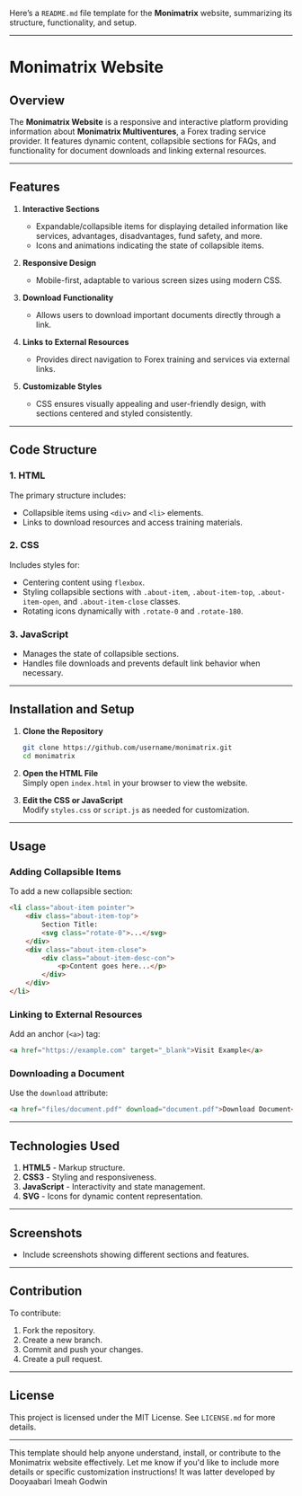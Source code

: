 Here’s a `README.md` file template for the **Monimatrix** website, summarizing its structure, functionality, and setup.

---

# Monimatrix Website

## Overview
The **Monimatrix Website** is a responsive and interactive platform providing information about **Monimatrix Multiventures**, a Forex trading service provider. It features dynamic content, collapsible sections for FAQs, and functionality for document downloads and linking external resources.

---

## Features
1. **Interactive Sections**  
   - Expandable/collapsible items for displaying detailed information like services, advantages, disadvantages, fund safety, and more.
   - Icons and animations indicating the state of collapsible items.

2. **Responsive Design**  
   - Mobile-first, adaptable to various screen sizes using modern CSS.

3. **Download Functionality**  
   - Allows users to download important documents directly through a link.

4. **Links to External Resources**  
   - Provides direct navigation to Forex training and services via external links.

5. **Customizable Styles**  
   - CSS ensures visually appealing and user-friendly design, with sections centered and styled consistently.

---

## Code Structure

### 1. **HTML**  
   The primary structure includes:
   - Collapsible items using `<div>` and `<li>` elements.
   - Links to download resources and access training materials.

### 2. **CSS**  
   Includes styles for:
   - Centering content using `flexbox`.
   - Styling collapsible sections with `.about-item`, `.about-item-top`, `.about-item-open`, and `.about-item-close` classes.
   - Rotating icons dynamically with `.rotate-0` and `.rotate-180`.

### 3. **JavaScript**  
   - Manages the state of collapsible sections.
   - Handles file downloads and prevents default link behavior when necessary.

---

## Installation and Setup

1. **Clone the Repository**  
   ```bash
   git clone https://github.com/username/monimatrix.git
   cd monimatrix
   ```

2. **Open the HTML File**  
   Simply open `index.html` in your browser to view the website.

3. **Edit the CSS or JavaScript**  
   Modify `styles.css` or `script.js` as needed for customization.

---

## Usage

### Adding Collapsible Items
To add a new collapsible section:
```html
<li class="about-item pointer">
    <div class="about-item-top">
        Section Title:
        <svg class="rotate-0">...</svg>
    </div>
    <div class="about-item-close">
        <div class="about-item-desc-con">
            <p>Content goes here...</p>
        </div>
    </div>
</li>
```

### Linking to External Resources
Add an anchor (`<a>`) tag:
```html
<a href="https://example.com" target="_blank">Visit Example</a>
```

### Downloading a Document
Use the `download` attribute:
```html
<a href="files/document.pdf" download="document.pdf">Download Document</a>
```

---

## Technologies Used

1. **HTML5** - Markup structure.
2. **CSS3** - Styling and responsiveness.
3. **JavaScript** - Interactivity and state management.
4. **SVG** - Icons for dynamic content representation.

---

## Screenshots
- Include screenshots showing different sections and features.

---

## Contribution
To contribute:
1. Fork the repository.
2. Create a new branch.
3. Commit and push your changes.
4. Create a pull request.

---

## License
This project is licensed under the MIT License. See `LICENSE.md` for more details.

---

This template should help anyone understand, install, or contribute to the Monimatrix website effectively. Let me know if you'd like to include more details or specific customization instructions!
It was latter developed by Dooyaabari Imeah Godwin
